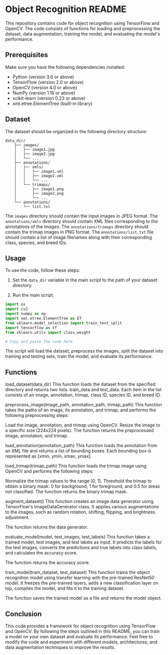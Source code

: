 # Object Recognition README

This repository contains code for object recognition using TensorFlow and OpenCV. The code consists of functions for loading and preprocessing the dataset, data augmentation, training the model, and evaluating the model's performance.

## Prerequisites

Make sure you have the following dependencies installed:

- Python (version 3.6 or above)
- TensorFlow (version 2.0 or above)
- OpenCV (version 4.0 or above)
- NumPy (version 1.18 or above)
- scikit-learn (version 0.23 or above)
- xml.etree.ElementTree (built-in library)

## Dataset

The dataset should be organized in the following directory structure:

```
data_dir/
    ├── images/
    │   ├── image1.jpg
    │   ├── image2.jpg
    │   └── ...
    ├── annotations/
    │   ├── xmls/
    │   │   ├── image1.xml
    │   │   ├── image2.xml
    │   │   └── ...
    │   └── trimaps/
    │       ├── image1.png
    │       ├── image2.png
    │       └── ...
    └── annotations/
        └── list.txt
```

The `images` directory should contain the input images in JPEG format. The `annotations/xmls` directory should contain XML files corresponding to the annotations of the images. The `annotations/trimaps` directory should contain the trimap images in PNG format. The `annotations/list.txt` file should contain a list of image filenames along with their corresponding class, species, and breed IDs.

## Usage

To use the code, follow these steps:

1. Set the `data_dir` variable in the main script to the path of your dataset directory.

2. Run the main script:

```python
import os
import cv2
import numpy as np
import xml.etree.ElementTree as ET
from sklearn.model_selection import train_test_split
import tensorflow as tf
from sklearn.utils import class_weight

# Copy and paste the code here
```

The script will load the dataset, preprocess the images, split the dataset into training and testing sets, train the model, and evaluate its performance.

## Functions


load_dataset(data_dir)
This function loads the dataset from the specified directory and returns two lists: train_data and test_data. Each item in the list consists of an image, annotation, trimap, class ID, species ID, and breed ID.

preprocess_image(image_path, annotation_path, trimap_path)
This function takes the paths of an image, its annotation, and trimap, and performs the following preprocessing steps:

Load the image, annotation, and trimap using OpenCV.
Resize the image to a specific size (224x224 pixels).
The function returns the preprocessed image, annotation, and trimap.

load_annotation(annotation_path)
This function loads the annotation from an XML file and returns a list of bounding boxes. Each bounding box is represented as [xmin, ymin, xmax, ymax].

load_trimap(trimap_path)
This function loads the trimap image using OpenCV and performs the following steps:

Normalize the trimap values to the range [0, 1].
Threshold the trimap to obtain a binary mask: 0 for background, 1 for foreground, and 0.5 for areas not classified.
The function returns the binary trimap mask.

augment_dataset()
This function creates an image data generator using TensorFlow's ImageDataGenerator class. It applies various augmentations to the images, such as random rotation, shifting, flipping, and brightness adjustment.

The function returns the data generator.

evaluate_model(model, test_images, test_labels)
This function takes a trained model, test images, and test labels as input. It predicts the labels for the test images, converts the predictions and true labels into class labels, and calculates the accuracy score.

The function returns the accuracy score.

train_model(train_dataset, test_dataset)
This function trains the object recognition model using transfer learning with the pre-trained ResNet50 model. It freezes the pre-trained layers, adds a new classification layer on top, compiles the model, and fits it to the training dataset.

The function saves the trained model as a file and returns the model object.


## Conclusion

This code provides a framework for object recognition using TensorFlow and OpenCV. By following the steps outlined in this README, you can train a model on your own dataset and evaluate its performance. Feel free to modify the code and experiment with different models, architectures, and data augmentation techniques to improve the results.
